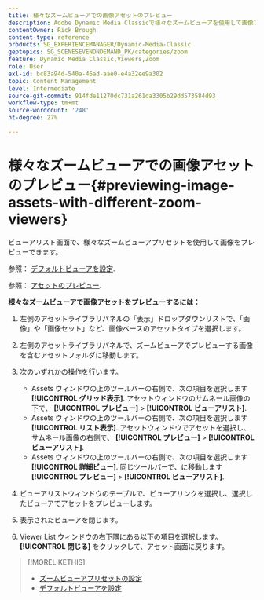 ```yaml
---
title: 様々なズームビューアでの画像アセットのプレビュー
description: Adobe Dynamic Media Classicで様々なズームビューアを使用して画像アセットをプレビューする方法を説明します。
contentOwner: Rick Brough
content-type: reference
products: SG_EXPERIENCEMANAGER/Dynamic-Media-Classic
geptopics: SG_SCENESEVENONDEMAND_PK/categories/zoom
feature: Dynamic Media Classic,Viewers,Zoom
role: User
exl-id: bc83a94d-540a-46ad-aae0-e4a32ee9a302
topic: Content Management
level: Intermediate
source-git-commit: 914fde11270dc731a261da3305b29dd573584d93
workflow-type: tm+mt
source-wordcount: '248'
ht-degree: 27%

---
```


# 様々なズームビューアでの画像アセットのプレビュー{#previewing-image-assets-with-different-zoom-viewers}

ビューアリスト画面で、様々なズームビューアプリセットを使用して画像をプレビューできます。

参照： [デフォルトビューアを設定](application-setup.md#configuring_default_viewers).

参照： [アセットのプレビュー](previewing-asset.md#previewing_an_asset).

**様々なズームビューアで画像アセットをプレビューするには：**

1. 左側のアセットライブラリパネルの「表示」ドロップダウンリストで、「画像」や「画像セット」など、画像ベースのアセットタイプを選択します。
1. 左側のアセットライブラリパネルで、ズームビューアでプレビューする画像を含むアセットフォルダに移動します。
1. 次のいずれかの操作を行います。

   * Assets ウィンドウの上のツールバーの右側で、次の項目を選択します **[!UICONTROL グリッド表示]**. アセットウィンドウのサムネール画像の下で、 **[!UICONTROL プレビュー]** > **[!UICONTROL ビューアリスト]**.
   * Assets ウィンドウの上のツールバーの右側で、次の項目を選択します **[!UICONTROL リスト表示]**. アセットウィンドウでアセットを選択し、サムネール画像の右側で、 **[!UICONTROL プレビュー]** > **[!UICONTROL ビューアリスト]**.
   * Assets ウィンドウの上のツールバーの右側で、次の項目を選択します **[!UICONTROL 詳細ビュー]**. 同じツールバーで、に移動します **[!UICONTROL プレビュー]** > **[!UICONTROL ビューアリスト]**.

1. ビューアリストウィンドウのテーブルで、ビューアリンクを選択し、選択したビューアでアセットをプレビューします。
1. 表示されたビューアを閉じます。
1. Viewer List ウィンドウの右下隅にある以下の項目を選択します。 **[!UICONTROL 閉じる]** をクリックして、アセット画面に戻ります。

>[!MORELIKETHIS]
>
>* [ズームビューアプリセットの設定](setting-zoom-viewer-presets.md#setting_up_zoom_viewer_presets)
>* [デフォルトビューアを設定](application-setup.md#configuring_default_viewers)
